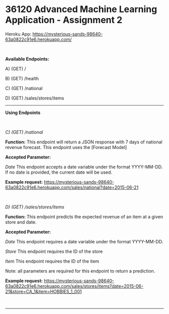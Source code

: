36120 Advanced Machine Learning Application - Assignment 2
==============================

Heroku App: https://mysterious-sands-98640-63a0822c91e6.herokuapp.com/

<br/>

**Available Endpoints:**

A) (GET) /

B) (GET) /health

C) (GET) /national

D) (GET) /sales/stores/items

----------------------------------------------------

**Using Endpoints**

<br/>

_C) (GET) /national_

**Function:** This endpoint will return a JSON response with 7 days of national revenue forecast. This endpoint uses the [Forecast Model]

**Accepted Parameter:**

_Date_    This endpoint accepts a date variable under the format YYYY-MM-DD. If no date is provided, the current date will be used.

**Example request:** https://mysterious-sands-98640-63a0822c91e6.herokuapp.com/sales/national?date=2015-06-21

<br/>

_D) (GET) /sales/stores/items_

**Function:** This endpoint predicts the expected revenue of an item at a given store and date.

**Accepted Parameter:**

_Date_    This endpoint requires a date variable under the format YYYY-MM-DD.

_Store_   This endpoint requires the ID of the store

_Item_    This endpoint requires the ID of the item 

Note: all parameters are required for this endpoint to return a prediction.

**Example request:** https://mysterious-sands-98640-63a0822c91e6.herokuapp.com/sales/stores/items?date=2015-06-21&store=CA_1&item=HOBBIES_1_001

<br/>

----------------------------------------------------

